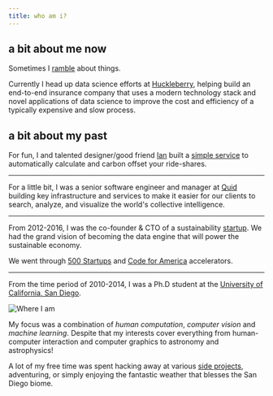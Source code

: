 ```yaml
---
title: who am i?
---
```


## a bit about me now

Sometimes I [ramble][blog] about things.

Currently I head up data science efforts at [Huckleberry][hberry], helping
build an end-to-end insurance company that uses a modern technology stack
and novel applications of data science to improve the cost and efficiency
of a typically expensive and slow process.

[blog]: https://a5huynh.github.io
[hberry]: https://huckleberry.co

## a bit about my past

For fun, I and talented designer/good friend [Ian][ian-twitter] built a
[simple service][omr] to automatically calculate and carbon offset your ride-shares.

[ian-twitter]: https://twitter.com/ianjanicki
[omr]: https://offsetmyride.io

* * *

For a little bit, I was a senior software engineer and manager at [Quid][quid]
building key infrastructure and services to make it easier for our clients
to search, analyze, and visualize the world's collective intelligence.

[quid]: https://quid.com

* * *

From 2012-2016, I was the co-founder & CTO of a sustainability
[startup][fail]. We had the grand vision of becoming the data engine
that will power the sustainable economy.

We went through [500 Startups](http://500.co) and
[Code for America](http://www.codeforamerica.org) accelerators.

[fail]: https://web.archive.org/web/20160330062752/http://productbio.com/

* * *

From the time period of 2010-2014, I was a Ph.D student at the
[University of California, San Diego](http://cse.ucsd.edu).

![Where I am][ucsd]

My focus was a combination of *human computation*, *computer vision* and
*machine learning*. Despite that my interests cover everything from
human-computer interaction and computer graphics to astronomy and
astrophysics!

A lot of my free time was spent hacking away at various
[side projects](http://github.com/a5huynh), adventuring, or simply enjoying
the fantastic weather that blesses the San Diego biome.

[ucsd]: http://maps.googleapis.com/maps/api/staticmap?center=UCSD,La%20Jolla,CA&zoom=14&size=496x128&markers=color:blue%7CUCSD,La%20Jolla,CA&sensor=false&key=AIzaSyCisivVvqxPdBjSV4QTjX2IQmQSwog2pUY
